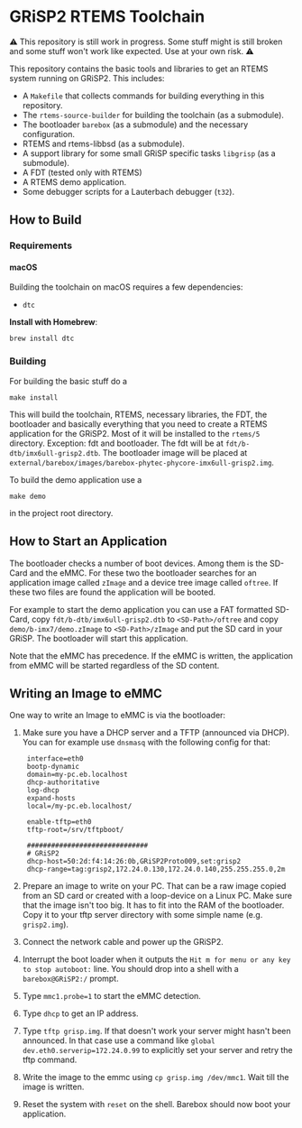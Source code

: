 # GRiSP2 RTEMS Toolchain

:warning: This repository is still work in progress. Some stuff might is still
broken and some stuff won't work like expected. Use at your own risk. :warning:

This repository contains the basic tools and libraries to get an RTEMS system
running on GRiSP2. This includes:

* A `Makefile` that collects commands for building everything in this
  repository.
* The `rtems-source-builder` for building the toolchain (as a submodule).
* The bootloader `barebox` (as a submodule) and the necessary configuration.
* RTEMS and rtems-libbsd (as a submodule).
* A support library for some small GRiSP specific tasks `libgrisp` (as a
  submodule).
* A FDT (tested only with RTEMS)
* A RTEMS demo application.
* Some debugger scripts for a Lauterbach debugger (`t32`).

## How to Build


### Requirements

#### macOS

Building the toolchain on macOS requires a few dependencies:

* `dtc`

**Install with Homebrew**:

```
brew install dtc
```

### Building

For building the basic stuff do a

    make install

This will build the toolchain, RTEMS, necessary libraries, the FDT, the
bootloader and basically everything that you need to create a RTEMS application
for the GRiSP2. Most of it will be installed to the `rtems/5` directory.
Exception: fdt and bootloader. The fdt will be at
`fdt/b-dtb/imx6ull-grisp2.dtb`. The bootloader image will be placed at
`external/barebox/images/barebox-phytec-phycore-imx6ull-grisp2.img`.

To build the demo application use a

    make demo

in the project root directory.

## How to Start an Application

The bootloader checks a number of boot devices. Among them is the SD-Card and
the eMMC. For these two the bootloader searches for an application image called
`zImage` and a device tree image called `oftree`. If these two files are found
the application will be booted.

For example to start the demo application you can use a FAT formatted SD-Card,
copy `fdt/b-dtb/imx6ull-grisp2.dtb` to `<SD-Path>/oftree` and copy
`demo/b-imx7/demo.zImage` to `<SD-Path>/zImage` and put the SD card in your
GRiSP. The bootloader will start this application.

Note that the eMMC has precedence. If the eMMC is written, the application from
eMMC will be started regardless of the SD content.

## Writing an Image to eMMC

One way to write an Image to eMMC is via the bootloader:

1. Make sure you have a DHCP server and a TFTP (announced via DHCP). You can for
   example use `dnsmasq` with the following config for that:

        interface=eth0
        bootp-dynamic
        domain=my-pc.eb.localhost
        dhcp-authoritative
        log-dhcp
        expand-hosts
        local=/my-pc.eb.localhost/
        
        enable-tftp=eth0
        tftp-root=/srv/tftpboot/
        
        ##############################
        # GRiSP2
        dhcp-host=50:2d:f4:14:26:0b,GRiSP2Proto009,set:grisp2
        dhcp-range=tag:grisp2,172.24.0.130,172.24.0.140,255.255.255.0,2m

1. Prepare an image to write on your PC. That can be a raw image copied from an
   SD card or created with a loop-device on a Linux PC. Make sure that the image
   isn't too big. It has to fit into the RAM of the bootloader. Copy it to your
   tftp server directory with some simple name (e.g. `grisp2.img`).
1. Connect the network cable and power up the GRiSP2.
1. Interrupt the boot loader when it outputs the `Hit m for menu or any key to
   stop autoboot:` line. You should drop into a shell with a `barebox@GRiSP2:/`
   prompt.
1. Type `mmc1.probe=1` to start the eMMC detection.
1. Type `dhcp` to get an IP address.
1. Type `tftp grisp.img`. If that doesn't work your server might hasn't been
   announced. In that case use a command like
   `global dev.eth0.serverip=172.24.0.99` to explicitly set your server and
   retry the tftp command.
1. Write the image to the emmc using `cp grisp.img /dev/mmc1`. Wait till the
   image is written.
1. Reset the system with `reset` on the shell. Barebox should now boot your
   application.
